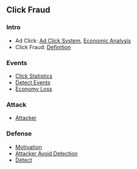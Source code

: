 ## Click Fraud

### Intro
- Ad Click: [Ad Click System](./file/admode.md), [Economic Analysis](./file/ecoAnalysis.md)
- Click Fraud: [Definition](./file/intro.md)



### Events
- [Click Statistics](./file/clickStatistics.md)
- [Detect Events](./file/events.md)
- [Economy Loss](./file/economyLoss.md)

### Attack
- [Attacker](./file/attacker.md)

### Defense
- [Motivation](./file/detectMotivation.md)
- [Attacker Avoid Detection](./file/avoidDetect.md)
- [Detect](./file/detect.md)
